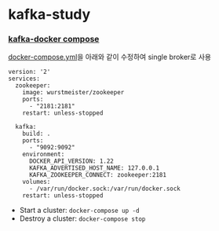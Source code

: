 # kafka-study

### [kafka-docker compose](https://github.com/wurstmeister/kafka-docker)
[docker-compose.yml](kafka-docker/docker-compose.yml)을 아래와 같이 수정하여 single broker로 사용
    
```agsl
version: '2'
services:
  zookeeper:
    image: wurstmeister/zookeeper
    ports:
      - "2181:2181"
    restart: unless-stopped

  kafka:
    build: .
    ports:
      - "9092:9092"
    environment:
      DOCKER_API_VERSION: 1.22
      KAFKA_ADVERTISED_HOST_NAME: 127.0.0.1
      KAFKA_ZOOKEEPER_CONNECT: zookeeper:2181
    volumes:
      - /var/run/docker.sock:/var/run/docker.sock
    restart: unless-stopped
```
        
- Start a cluster: `docker-compose up -d`
- Destroy a cluster: `docker-compose stop`
